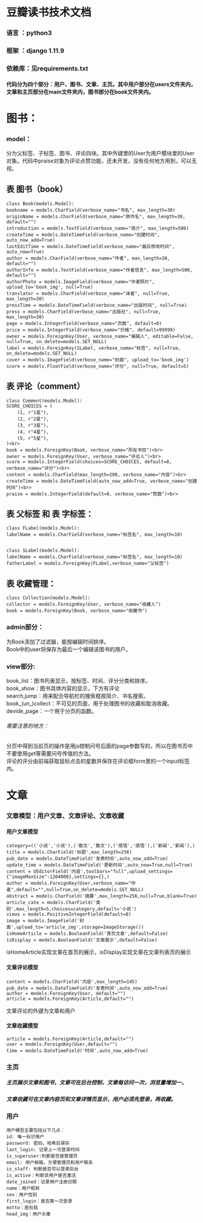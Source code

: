 # 豆瓣读书技术文档
### 语言  ：python3
### 框架  ：django 1.11.9
### 依赖库：见requirements.txt

####  代码分为四个部分：用户、图书、文章、主页。其中用户部分在users文件夹内，文章和主页部分在main文件夹内，图书部分在book文件夹内。

# 图书：
### model：
分为父标签、子标签、图书、评论四块。其中外键里的User为用户模块里的User对象。代码中praise对象为评论点赞功能，还未开发，没有任何地方用到，可以无视。
## 表 图书（book）
	class Book(models.Model):
    bookname = models.CharField(verbose_name="书名", max_length=30)
    originName = models.CharField(verbose_name="原作名", max_length=30, default="")
    introduction = models.TextField(verbose_name="简介", max_length=500)
    createTime = models.DateTimeField(verbose_name="创建时间", auto_now_add=True)
    lastEditTime = models.DateTimeField(verbose_name="最后修改时间", auto_now=True)
    author = models.CharField(verbose_name="作者", max_length=30, default="")
    authorInfo = models.TextField(verbose_name="作者信息", max_length=500, default="")
    authorPhoto = models.ImageField(verbose_name="作者照片", upload_to='book_img', null=True)
    translator = models.CharField(verbose_name="译者", null=True, max_length=30)
    pressTime = models.DateTimeField(verbose_name="出版时间", null=True)
    press = models.CharField(verbose_name="出版社", null=True, max_length=30)
    page = models.IntegerField(verbose_name="页数", default=0)
    price = models.IntegerField(verbose_name="价格", default=99999)
    owner = models.ForeignKey(User, verbose_name="编辑人", editable=False, null=True, on_delete=models.SET_NULL)
    label = models.ForeignKey(SLabel, verbose_name="标签", null=True, on_delete=models.SET_NULL)
    cover = models.ImageField(verbose_name="封面", upload_to='book_img')
    score = models.FloatField(verbose_name="评分", null=True, default=5)

## 表 评论（comment）<br>
	class Comment(models.Model):
	SCORE_CHOICES = (
        (1, r"1星"),
        (2, r"2星"),
        (3, r"3星"),
        (4, r"4星"),
        (5, r"5星"),
    )<br>
    book = models.ForeignKey(Book, verbose_name="所在书目")<br>
    owner = models.ForeignKey(User, verbose_name="评论人")<br>
    score = models.IntegerField(choices=SCORE_CHOICES, default=0, verbose_name="评分")<br>
    content = models.CharField(max_length=200, verbose_name="内容")<br>
    createTime = models.DateTimeField(auto_now_add=True, verbose_name="创建时间")<br>
    praise = models.IntegerField(default=0, verbose_name="赞数")<br>

## 表 父标签 和 表 字标签：
	class FLabel(models.Model):
    labelName = models.CharField(verbose_name="标签名", max_length=10)


	class SLabel(models.Model):
    labelName = models.CharField(verbose_name="标签名", max_length=10)
    fatherLabel = models.ForeignKey(FLabel,verbose_name="父标签")

## 表 收藏管理：
	class Collection(models.Model):
    collector = models.ForeignKey(User, verbose_name="收藏人")
    book = models.ForeignKey(Book, verbose_name="收藏书")

### admin部分：
为Book添加了过滤器，能按编辑时间排序。<br>
Book中的user将保存为最后一个编辑该图书的用户。
### view部分:
book\_list：图书列表显示，按标签、时间、评分分类和排序。<br>
book\_show：图书具体内容的显示，下方有评论<br>
search,jump：用来配合导航栏的搜索框按简介、书名搜索。<br>
book\_(un\_)collect：不可见的页面，用于处理图书的收藏和取消收藏。<br>
devide\_page：一个用于分页的函数。<br>
###### 需要注意的地方：<br>
分页中得到当前页的操作是用js控制问号后面的page参数写的，所以在图书页中不要使用get等需要问号传值的方法。<br>
评论的评分由前端获取鼠标点击的星数并保存在评论框form里的一个input标签内。
# 文章
### 文章模型：用户文章、文章评论、文章收藏

#### 用户文章模型

    category=(('小说','小说'),('散文','散文'),('感悟','感悟'),('新闻','新闻'),)                         
    title = models.CharField('标题',max_length=256)                                             
    pub_date = models.DateTimeField('发表时间',auto_now_add=True)                                       
    update_time = models.DateTimeField('更新时间',auto_now=True,null=True)
    content = UEditorField('内容',toolbars="full",upload_settings={"imageMaxSize":1204000},settings={},)
    author = models.ForeignKey(User,verbose_name="作者",default="",null=True,on_delete=models.SET_NULL)
    abstract = models.CharField('摘要',max_length=256,null=True,blank=True)
    article_cate = models.CharField('类别',max_length=5,choices=category,default='小说')
    views = models.PositiveIntegerField(default=0)
    image = models.ImageField('封面',upload_to='article_img',storage=ImageStorage())
    isHomeArticle = models.BooleanField('首页文章',default=False)
    isDisplay = models.BooleanField('文章展示',default=False)

isHomeArticle实现文章在首页的展示，isDisplay实现文章在文章列表页的展示

#### 文章评论模型

    content = models.CharField('内容',max_length=145)
    pub_date = models.DateTimeField('发表时间',auto_now_add=True)
    author = models.ForeignKey(User, default="")
    article = models.ForeignKey(Article,default="")

文章评论的外键为文章和用户

#### 文章收藏模型

    article = models.ForeignKey(Article,default="")
    user = models.ForeignKey(User,default="")
    time = models.DateTimeField('时间',auto_now_add=True)

### 主页
#####    主页展示文章和图书，文章可在后台控制，文章每访问一次，浏览量增加一，
#####    文章收藏可在文章内容页和文章详情页显示，用户必须先登录，再收藏。

### 用户

    用户模型主要包括以下几点：
    id: 唯一标识用户
    password: 密码，哈希后保存
    last_login: 记录上一次登录时间
    is_superuser:判断是否是管理员
    email: 用户邮箱，方便管理员和用户联系
    is_staff: 判断是否可以登录后台
    is_active：判断该用户是否激活
    date_joined：记录用户注册日期
    name：用户昵称
    sex：用户性别
    first_login：是否第一次登录
    motto：座右铭
    head_img：用户头像

